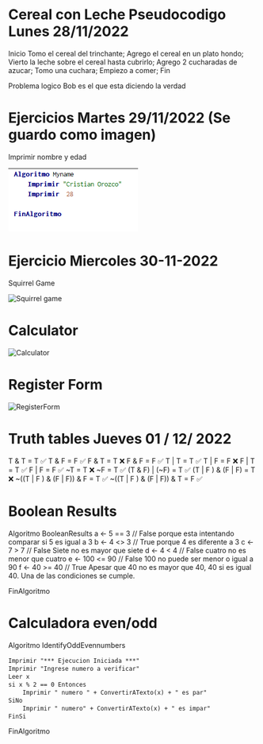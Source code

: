 # Cereal con Leche Pseudocodigo Lunes 28/11/2022

Inicio 
  Tomo el cereal del trinchante; 
  Agrego el cereal en un plato hondo;
  Vierto la leche sobre el cereal hasta cubrirlo;
  Agrego 2 cucharadas de azucar;
  Tomo una cuchara; 
 Empiezo a comer;
Fin

Problema logico 
Bob es el que esta diciendo la verdad


# Ejercicios Martes 29/11/2022 (Se guardo como imagen)
Imprimir nombre y edad  

![image](https://github.com/Corozco777/Core-code-Week-2/blob/main/Imprimir%20Nombre%20y%20Edad.PNG?raw=true)

# Ejercicio Miercoles 30-11-2022

Squirrel Game

![Squirrel game](https://user-images.githubusercontent.com/116478599/204936540-35fe3ad7-ab51-49b8-b1ac-140d8b3ba94e.PNG)

# Calculator 

![Calculator](https://user-images.githubusercontent.com/116478599/204949892-f4555269-6f42-4feb-a27d-837ae937d5c6.PNG)

# Register Form
![RegisterForm](https://user-images.githubusercontent.com/116478599/205531453-a4203996-bb89-4b26-91dc-6fe385677ef9.png)

# Truth tables Jueves 01 / 12/ 2022

T & T = T ✅
T & F = F  ✅
F & T = T  ❌
F & F = F ✅
T | T = T ✅
T | F = F ❌
F | T = T ✅
F | F = F ✅
~T = T ❌
~F = T ✅
(T & F) | (~F) = T ✅
(T | F ) & (F | F) = T ❌
~((T | F ) & (F | F)) & F = T ✅
~((T | F ) & (F | F)) & T = F ✅

# Boolean Results
Algoritmo BooleanResults
	a <- 5 == 3 // False porque esta intentando comparar si 5 es igual a 3 
	b <- 4 <> 3 // True porque 4 es diferente a 3 
	c <- 7 > 7 // False Siete no es mayor que siete 
	d <- 4 < 4 // False cuatro no es menor que cuatro
	e <- 100 <= 90 // False 100 no puede ser menor o igual a 90 
	f <- 40 >= 40 // True Apesar que 40 no es mayor que 40, 40 si es igual 40. Una de las condiciones se cumple. 

FinAlgoritmo

# Calculadora even/odd 

Algoritmo IdentifyOddEvennumbers
	
	Imprimir "*** Ejecucion Iniciada ***"
	Imprimir "Ingrese numero a verificar"
	Leer x 
	si x % 2 == 0 Entonces
		Imprimir " numero " + ConvertirATexto(x) + " es par"
	SiNo
		Imprimir " numero" + ConvertirATexto(x) + " es impar"
	FinSi
		
FinAlgoritmo



